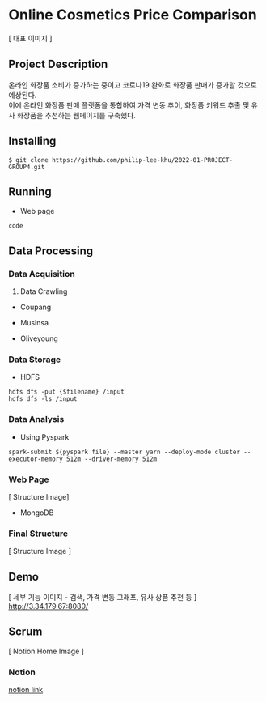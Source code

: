 # Online Cosmetics Price Comparison

[ 대표 이미지 ]

## Project Description

온라인 화장품 소비가 증가하는 중이고 코로나19 완화로 화장품 판매가 증가할 것으로 예상된다. <br>
이에 온라인 화장품 판매 플랫폼을 통합하여 가격 변동 추이, 화장품 키워드 추출 및 유사 화장품을 추천하는 웹페이지를 구축했다.

## Installing

```
$ git clone https://github.com/philip-lee-khu/2022-01-PROJECT-GROUP4.git
```

## Running

- Web page

```
code
```

## Data Processing

### Data Acquisition

1. Data Crawling

- Coupang

- Musinsa

- Oliveyoung

### Data Storage

- HDFS

```
hdfs dfs -put {$filename} /input
hdfs dfs -ls /input
```

### Data Analysis

- Using Pyspark

```
spark-submit ${pyspark file} --master yarn --deploy-mode cluster --executor-memory 512m --driver-memory 512m
```

### Web Page

[ Structure Image]

- MongoDB

### Final Structure

[ Structure Image ]

## Demo

[ 세부 기능 이미지 - 검색, 가격 변동 그래프, 유사 상품 추천 등 ] <br>
http://3.34.179.67:8080/

## Scrum

[ Notion Home Image ]

### Notion

[notion link](https://sprinkle-rodent-a50.notion.site/Online-Cosmetics-Price-Comparison-204ec4397cac49cf8ea07e735db09b6f)
